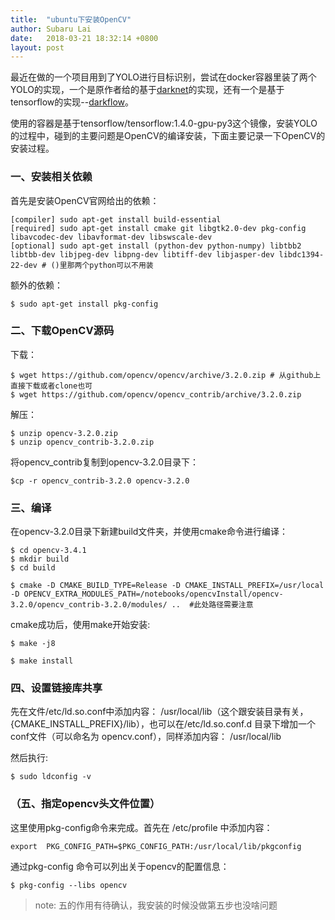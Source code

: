 ```yaml
---
title:  "ubuntu下安装OpenCV"
author: Subaru Lai
date:   2018-03-21 18:32:14 +0800
layout: post
---
```


最近在做的一个项目用到了YOLO进行目标识别，尝试在docker容器里装了两个YOLO的实现，一个是原作者给的基于[darknet](https://pjreddie.com/darknet/yolo/)的实现，还有一个是基于tensorflow的实现--[darkflow](https://github.com/thtrieu/darkflow)。

使用的容器是基于tensorflow/tensorflow:1.4.0-gpu-py3这个镜像，安装YOLO的过程中，碰到的主要问题是OpenCV的编译安装，下面主要记录一下OpenCV的安装过程。

### 一、安装相关依赖
首先是安装OpenCV官网给出的依赖：
```
[compiler] sudo apt-get install build-essential
[required] sudo apt-get install cmake git libgtk2.0-dev pkg-config libavcodec-dev libavformat-dev libswscale-dev
[optional] sudo apt-get install (python-dev python-numpy) libtbb2 libtbb-dev libjpeg-dev libpng-dev libtiff-dev libjasper-dev libdc1394-22-dev # ()里那两个python可以不用装
```

额外的依赖：
```
$ sudo apt-get install pkg-config
```

### 二、下载OpenCV源码
下载：
```
$ wget https://github.com/opencv/opencv/archive/3.2.0.zip # 从github上直接下载或者clone也可
$ wget https://github.com/opencv/opencv_contrib/archive/3.2.0.zip
```

解压：
```
$ unzip opencv-3.2.0.zip
$ unzip opencv_contrib-3.2.0.zip
```

将opencv_contrib复制到opencv-3.2.0目录下：
```
$cp -r opencv_contrib-3.2.0 opencv-3.2.0
```

### 三、编译
在opencv-3.2.0目录下新建build文件夹，并使用cmake命令进行编译：
```
$ cd opencv-3.4.1
$ mkdir build
$ cd build

$ cmake -D CMAKE_BUILD_TYPE=Release -D CMAKE_INSTALL_PREFIX=/usr/local -D OPENCV_EXTRA_MODULES_PATH=/notebooks/opencvInstall/opencv-3.2.0/opencv_contrib-3.2.0/modules/ ..  #此处路径需要注意
```

cmake成功后，使用make开始安装:
```
$ make -j8

$ make install
```

### 四、设置链接库共享
先在文件/etc/ld.so.conf中添加内容： /usr/local/lib（这个跟安装目录有关， {CMAKE_INSTALL_PREFIX}/lib），也可以在/etc/ld.so.conf.d 目录下增加一个conf文件（可以命名为 opencv.conf），同样添加内容： /usr/local/lib

然后执行:
```
$ sudo ldconfig -v
```

### （五、指定opencv头文件位置）
这里使用pkg-config命令来完成。首先在 /etc/profile 中添加内容：
```
export  PKG_CONFIG_PATH=$PKG_CONFIG_PATH:/usr/local/lib/pkgconfig
```

通过pkg-config 命令可以列出关于opencv的配置信息：
```
$ pkg-config --libs opencv
```

>note: 五的作用有待确认，我安装的时候没做第五步也没啥问题
